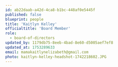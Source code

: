 ```yaml
---
id: ab22daab-a42d-4ca8-b1bc-448af0e5445f
published: false
blueprint: people
title: 'Kaitlyn Kelley'
officialtitle: 'Board Member'
role:
  - board-of-directors
updated_by: 1179db75-8eeb-4bad-8e60-d5005aef7ef8
updated_at: 1753289633
email: mamakaitlynelizabeth@gmail.com
photo: kaitlyn-kelley-headshot-1742218602.JPG
---
```

